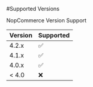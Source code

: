 #Supported Versions

NopCommerce Version Support

| Version | Supported          |
| ------- | ------------------ |
| 4.2.x   | :white_check_mark: |
| 4.1.x   | :white_check_mark: |
| 4.0.x   | :white_check_mark: |
| < 4.0   | :x:                |
